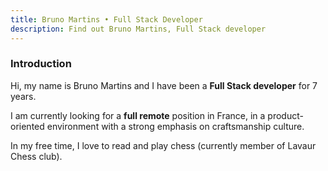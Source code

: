 ```yaml
---
title: Bruno Martins • Full Stack Developer
description: Find out Bruno Martins, Full Stack developer
---
```


### Introduction

Hi, my name is Bruno Martins and I have been a **Full Stack developer** for 7 years.

I am currently looking for a **full remote** position in France, in a product-oriented environment with a strong emphasis on craftsmanship culture.

In my free time, I love to read and play chess (currently member of Lavaur Chess club).
